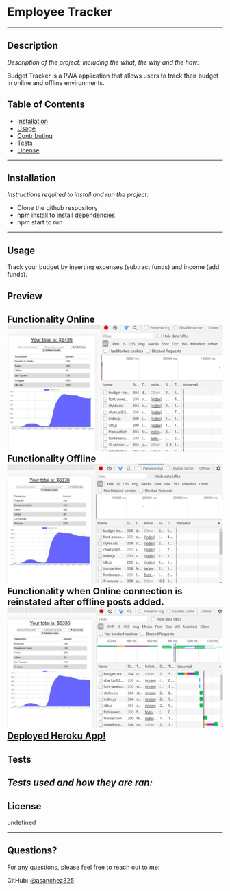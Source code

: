 # Employee Tracker
---

## Description 

*Description of the project; including the what, the why and the how:* 

 Budget Tracker is a PWA application that allows users to track their budget in online and offline environments. 

## Table of Contents
* [Installation](#installation)
* [Usage](#usage)
* [Contributing](#contributing)
* [Tests](#tests)
* [License](#license)
---

## Installation

*Instructions required to install and run the project:*

* Clone the github respository
* npm install to install dependencies 
* npm start to run

---

## Usage 

Track your budget by inserting expenses (subtract funds) and income (add funds).

## Preview
Functionality Online
![alt preview](assets/Capture1.JPG) <br/>
Functionality Offline
![alt preview](assets/Capture2.JPG) <br/>
Functionality when Online connection is reinstated after offline posts added.
![alt preview](assets/Capture3.JPG) <br/>
[Deployed Heroku App!](https://budget-tracker-pwa33.herokuapp.com/)
---

## Tests

*Tests used and how they are ran:*
---

## License

undefined

---

## Questions?

For any questions, please feel free to reach out to me:

GitHub: [@asanchez325](https://api.github.com/users/asanchez325)
